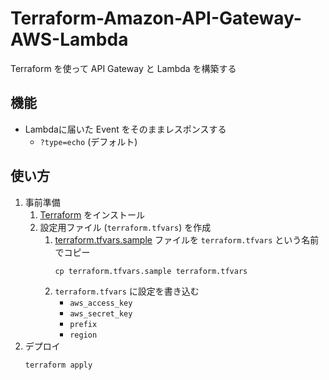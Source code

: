 # Terraform-Amazon-API-Gateway-AWS-Lambda
Terraform を使って API Gateway と Lambda を構築する

## 機能
- Lambdaに届いた Event をそのままレスポンスする
	- `?type=echo` (デフォルト)

## 使い方
1. 事前準備
	1. [Terraform](https://www.terraform.io/ "https://www.terraform.io/") をインストール
	1. 設定用ファイル (`terraform.tfvars`) を作成
		1. [terraform.tfvars.sample](./terraform.tfvars.sample) ファイルを `terraform.tfvars` という名前でコピー
			```
			cp terraform.tfvars.sample terraform.tfvars
			```
		1. `terraform.tfvars` に設定を書き込む
			* `aws_access_key`
			* `aws_secret_key`
			* `prefix`
			* `region`
1. デプロイ
	```
	terraform apply
	```
